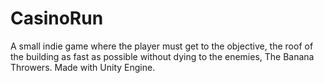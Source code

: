# CasinoRun
A small indie game where the player must get to the objective, the roof of the building as fast as possible without dying to the enemies, The Banana Throwers. Made with Unity Engine.

